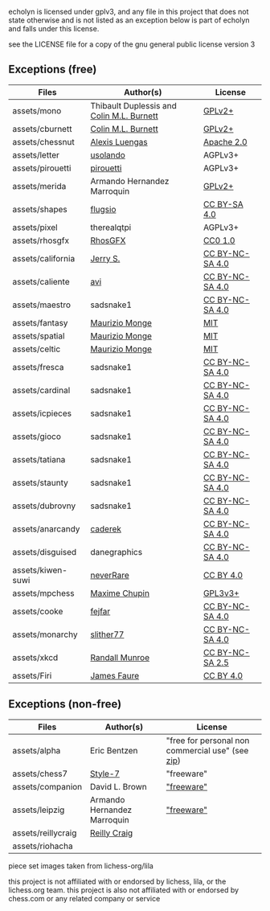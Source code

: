 echolyn is licensed under gplv3, and any file in this project that does not state otherwise and is not listed as an exception below is part of echolyn and falls under this license.

see the LICENSE file for a copy of the gnu general public license version 3


## Exceptions (free)

<!-- prettier-ignore -->
Files | Author(s) | License
--- | --- | ---
assets/mono | Thibault Duplessis and [Colin M.L. Burnett](https://en.wikipedia.org/wiki/User:Cburnett) | [GPLv2+](https://www.gnu.org/licenses/gpl-2.0.txt)
assets/cburnett | [Colin M.L. Burnett](https://en.wikipedia.org/wiki/User:Cburnett) | [GPLv2+](https://www.gnu.org/licenses/gpl-2.0.txt)
assets/chessnut | [Alexis Luengas](https://github.com/LexLuengas) | [Apache 2.0](https://github.com/LexLuengas/chessnut-pieces/blob/master/LICENSE.txt)
assets/letter | [usolando](https://lichess.org/@/usolando) | AGPLv3+
assets/pirouetti | [pirouetti](https://lichess.org/@/pirouetti) | AGPLv3+
assets/merida | Armando Hernandez Marroquin | [GPLv2+](https://www.gnu.org/licenses/gpl-2.0.txt)
assets/shapes | [flugsio](https://github.com/flugsio/chess_shapes) | [CC BY-SA 4.0](https://creativecommons.org/licenses/by-sa/4.0/)
assets/pixel | therealqtpi | AGPLv3+
assets/rhosgfx | [RhosGFX](https://rhosgfx.itch.io/) | [CC0 1.0](https://creativecommons.org/publicdomain/zero/1.0/)
assets/california | [Jerry S.](https://sites.google.com/view/jerrychess/home) | [CC BY-NC-SA 4.0](https://creativecommons.org/licenses/by-nc-sa/4.0/)
assets/caliente | [avi](https://github.com/avi-0/caliente) | [CC BY-NC-SA 4.0](https://creativecommons.org/licenses/by-nc-sa/4.0/)
assets/maestro | sadsnake1 | [CC BY-NC-SA 4.0](https://creativecommons.org/licenses/by-nc-sa/4.0/)
assets/fantasy | [Maurizio Monge](https://github.com/maurimo/chess-art) | [MIT](https://github.com/maurimo/chess-art/blob/main/LICENSE)
assets/spatial | [Maurizio Monge](https://github.com/maurimo/chess-art) | [MIT](https://github.com/maurimo/chess-art/blob/main/LICENSE)
assets/celtic | [Maurizio Monge](https://github.com/maurimo/chess-art) | [MIT](https://github.com/maurimo/chess-art/blob/main/LICENSE)
assets/fresca | sadsnake1 | [CC BY-NC-SA 4.0](https://creativecommons.org/licenses/by-nc-sa/4.0/)
assets/cardinal | sadsnake1 | [CC BY-NC-SA 4.0](https://creativecommons.org/licenses/by-nc-sa/4.0/)
assets/icpieces | sadsnake1 | [CC BY-NC-SA 4.0](https://creativecommons.org/licenses/by-nc-sa/4.0/)
assets/gioco | sadsnake1 | [CC BY-NC-SA 4.0](https://creativecommons.org/licenses/by-nc-sa/4.0/)
assets/tatiana | sadsnake1 | [CC BY-NC-SA 4.0](https://creativecommons.org/licenses/by-nc-sa/4.0/)
assets/staunty | sadsnake1 | [CC BY-NC-SA 4.0](https://creativecommons.org/licenses/by-nc-sa/4.0/)
assets/dubrovny | sadsnake1 | [CC BY-NC-SA 4.0](https://creativecommons.org/licenses/by-nc-sa/4.0/)
assets/anarcandy | [caderek](https://github.com/caderek) | [CC BY-NC-SA 4.0](https://creativecommons.org/licenses/by-nc-sa/4.0/)
assets/disguised | danegraphics | [CC BY-NC-SA 4.0](https://creativecommons.org/licenses/by-nc-sa/4.0/)
assets/kiwen-suwi | [neverRare](https://github.com/neverRare) | [CC BY 4.0](https://creativecommons.org/licenses/by/4.0/)
assets/mpchess | [Maxime Chupin](https://github.com/chupinmaxime) | [GPL3v3+](https://www.gnu.org/licenses/quick-guide-gplv3.en.html)
assets/cooke | [fejfar](https://github.com/fejfar) | [CC BY-NC-SA 4.0](https://creativecommons.org/licenses/by-nc-sa/4.0/)
assets/monarchy | [slither77](https://github.com/slither77) | [CC BY-NC-SA 4.0](https://creativecommons.org/licenses/by-nc-sa/4.0/)
assets/xkcd | [Randall Munroe](https://xkcd.com/about) | [CC BY-NC-SA 2.5](https://xkcd.com/license.html)
assets/Firi | [James Faure](https://github.com/jfaure/Firi-pieceset) | [CC BY 4.0](https://creativecommons.org/licenses/by/4.0/)


## Exceptions (non-free)

<!-- prettier-ignore -->
Files | Author(s) | License
--- | --- | ---
assets/alpha | Eric Bentzen | "free for personal non commercial use" (see [zip](http://www.enpassant.dk/chess/downl/alpha.zip))
assets/chess7 | [Style-7](http://www.styleseven.com/) | "freeware"
assets/companion | David L. Brown | ["freeware"](http://www.enpassant.dk/chess/fonteng.htm#GC)
assets/leipzig | Armando Hernandez Marroquin | ["freeware"](http://www.enpassant.dk/chess/fonteng.htm#LEIPZIG)
assets/reillycraig | [Reilly Craig](https://instagram.com/fader_) |
assets/riohacha | |

piece set images taken from lichess-org/lila 

this project is not affiliated with or endorsed by lichess, lila, or the lichess.org team.
this project is also not affiliated with or endorsed by chess.com or any related company or service